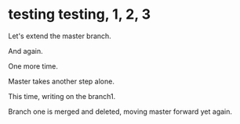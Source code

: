 # testing testing, 1, 2, 3

Let's extend the master branch.

And again.

One more time.

Master takes another step alone.

This time, writing on the branch1.

Branch one is merged and deleted, moving master forward yet again.